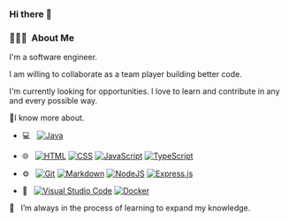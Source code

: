 <!--
**Angel-Reyna/Angel-Reyna** is a ✨ _special_ ✨ repository because its `README.md` (this file) appears on your GitHub profile.

Here are some ideas to get you started:

- 🔭 I’m currently working on ...
- 🌱 I’m currently learning ...
- 👯 I’m looking to collaborate on ...
- 🤔 I’m looking for help with ...
- 💬 Ask me about ...
- 📫 How to reach me: ...
- 😄 Pronouns: ...
- ⚡ Fun fact: ...
-->
### Hi there 👋

<h3> 👨🏻‍💻 &nbsp;About Me </h3>

I'm a software engineer.

I am willing to collaborate as a team player building better code.

I'm currently looking for opportunities. I love to learn and contribute in any and every possible way.

🔭I know more about.
- 💻 &nbsp;
  [![Java](https://img.shields.io/badge/Java-%23ED8B00.svg?logo=openjdk&logoColor=white)](#)
  
- 🌐 &nbsp;
  [![HTML](https://img.shields.io/badge/HTML-%23E34F26.svg?logo=html5&logoColor=white)](#)
  [![CSS](https://img.shields.io/badge/CSS-1572B6?logo=css3&logoColor=fff)](#)
  [![JavaScript](https://img.shields.io/badge/JavaScript-F7DF1E?logo=javascript&logoColor=000)](#)
  [![TypeScript](https://img.shields.io/badge/TypeScript-3178C6?logo=typescript&logoColor=fff)](#)
  

- ⚙️ &nbsp;
  [![Git](https://img.shields.io/badge/Git-F05032?logo=git&logoColor=fff)](#)
  [![Markdown](https://img.shields.io/badge/Markdown-%23000000.svg?logo=markdown&logoColor=white)](#)
  [![NodeJS](https://img.shields.io/badge/Node.js-6DA55F?logo=node.js&logoColor=white)](#)
  [![Express.js](https://img.shields.io/badge/Express.js-%23404d59.svg?logo=express&logoColor=%2361DAFB)](#)

- 🔧 &nbsp;
  [![Visual Studio Code](https://custom-icon-badges.demolab.com/badge/Visual%20Studio%20Code-0078d7.svg?logo=vsc&logoColor=white)](#)
  [![Docker](https://img.shields.io/badge/Docker-2496ED?logo=docker&logoColor=fff)](#)
  
🌱 &nbsp; I’m always in the process of learning to expand my knowledge.

